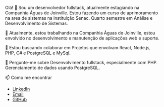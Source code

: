 Olá! 👋
Sou um desenvolvedor fullstack, atualmente estagiando na Companhia Águas de Joinville. Estou fazendo um curso de aprimoramento na area de sistemas na instituição Senac. Quarto semestre em Análise e Desenvolvimento de Sistemas.

🔭 Atualmente, estou trabalhando na Companhia Águas de Joinville, estou envolvido no desenvolvimento e manutenção de aplicações web e suporte.


👯 Estou buscando colaborar em
Projetos que envolvam React, Node.js, PHP, C# e PostgreSQL e MySql.

💬 Pergunte-me sobre
Desenvolvimento fullstack, especialmente com PHP.
Gerenciamento de dados usando PostgreSQL.

📫 Como me encontrar
* [LinkedIn](https://www.linkedin.com/in/osvaldo-protazio/)
* [Email](osvaldo1408exe@gmail.com)
* [GitHub](https://github.com/Osvaldo1408exe)

